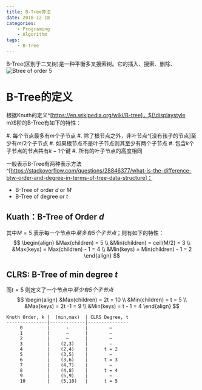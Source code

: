 ```yaml
---
title: B-Tree算法
date: 2018-12-18
categories:  
    - Programing
    - Algorithm
tags:
	- B-Tree
---
```

B-Tree(区别于二叉树)是一种平衡多叉搜索树。它的插入、搜索、删除、
![Btree of order 5](/images/b-tree-order5.png)

<!--more-->
# B-Tree的定义

根据Knuth的定义^[https://en.wikipedia.org/wiki/B-tree]，${\displaystyle m}$阶的B-Tree有如下的特性：

#. 每个节点最多有${\displaystyle m}$个子节点
#. 除了根节点之外，非叶节点^[没有孩子的节点]至少有${\displaystyle m/2}$个子节点
#. 如果根节点不是叶子节点则其至少有两个子节点
#. 包含${\displaystyle k}$个子节点的节点共有${\displaystyle k-1}$个键
#. 所有的叶子节点的高度相同

一般表示B-Tree有两种表示方法^[https://stackoverflow.com/questions/28846377/what-is-the-difference-btw-order-and-degree-in-terms-of-tree-data-structure]：

* B-Tree of order ${\displaystyle d}$ or ${\displaystyle M}$
* B-Tree of degree or ${\displaystyle t}$

## Kuath：B-Tree of Order ${\displaystyle d}$
其中${\displaystyle M=5}$ 表示每一个节点中*至多有5个子节点*；则有如下的特性：
$$
\begin{align}
&Max(children) = 5 \\
&Min(children) = ceil(M/2) = 3 \\
&Max(keys) = Max(children) - 1 = 4 \\
&Min(keys) = Min(children) - 1 = 2
\end{align}
$$

## CLRS: B-Tree of min degree ${\displaystyle t}$
而${\displaystyle t=5}$ 则定义了一个节点中*至少有5个子节点*
$$
\begin{align}
&Max(children) = 2t = 10 \\
&Min(children) = t = 5 \\
&Max(keys) = 2t -1 = 9 \\
&Min(keys) = t - 1 = 4
\end{align}
$$
```
Knuth Order, k |  (min,max)  | CLRS Degree, t
---------------|-------------|---------------
     0         |      -      |        –
     1         |      –      |        –
     2         |      –      |        –
     3         |    (2,3)    |        –
     4         |    (2,4)    |      t = 2
     5         |    (3,5)    |        –
     6         |    (3,6)    |      t = 3
     7         |    (4,7)    |        –
     8         |    (4,8)    |      t = 4
     9         |    (5,9)    |        –
     10        |    (5,10)   |      t = 5
```